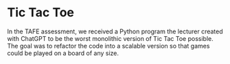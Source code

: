 # Tic Tac Toe

In the TAFE assessment, we received a Python program the lecturer created with ChatGPT to be the worst monolithic version of Tic Tac Toe possible.
The goal was to refactor the code into a scalable version so that games could be played on a board of any size.
